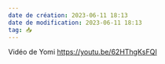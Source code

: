 ```yaml
---
date de création: 2023-06-11 18:13
date de modification: 2023-06-11 18:13
tag: 📥
---
```

Vidéo de Yomi https://youtu.be/62HThgKsFQI